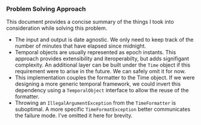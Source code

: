 ### Problem Solving Approach
 
 This document provides a concise summary of the things I took into consideration while
 solving this problem. 
 
 -  The input and output is date agnostic.  We only need to keep track of the number of minutes
 that have elapsed since midnight.
 - Temporal objects are usually represented as epoch instants.  This approach provides
 extensibility and iteroperabilty, but adds signifigant complexity.  An additional layer can 
 be built under the ```Time``` object if this requirement were to arise in the future.  We can safely omit it for now.
 - This implementation couples the formatter to the Time object. If we were designing a more
 generic temporal framework, we could invert this dependency using a ```TemporalObject``` interface to allow the reuse of the
 formatter.
 - Throwing an ```IllegalArgumentException``` from the ```TimeFormatter```  is suboptimal.  A more specific ```TimeFormatException``` better communicates the failure mode. I've omitted it here for
  brevity.
  

  
  